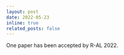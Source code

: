 ```yaml
---
layout: post
date: 2022-05-23
inline: true
related_posts: false
---
```


One paper has been accepted by R-AL 2022.
